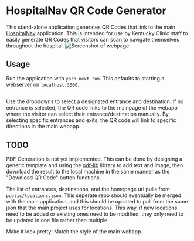 # HospitalNav QR Code Generator

This stand-alone application generates QR Codes that link to the main [HospitalNav](https://github.com/l3n1b/HospitalNav) application. This is intended for use by Kentucky Clinic staff to easily generate QR Codes that visitors can scan to navigate themselves throughout the hospital. 
![Screenshot of webpage](https://i.imgur.com/3YZXkWX.png)

## Usage
Run the application with `yarn next run`. This defaults to starting a webserver on `localhost:3000`.

## 
Use the dropdowns to select a designated entrance and destination. If no entrance is selected, the QR code links to the mainpage of the webapp where the visitor can select their entrance/destination manually. By selecting specific entrances and exits, the QR code will link to specific directions in the main webapp.





## TODO

PDF Generation is not yet implemented. This can be done by designing a generic template and using the [pdf-lib](https://www.npmjs.com/package/pdf-lib) library to add text and image, then download the result to the local machine in the same manner as the "Download QR Code" button functions.

The list of entrances, destinations, and the homepage url pulls from `public/locations.json`. This seperate repo should eventually be merged with the main application, and this should be updated to pull from the same json that the main project uses for locations. This way, if new locations need to be added or existing ones need to be modified, they only need to be updated in one file rather than multiple.

Make it look pretty! Match the style of the main webapp.
